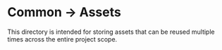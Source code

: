 # Common -> Assets

This directory is intended for storing assets that can be reused multiple times across the entire project scope.

